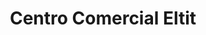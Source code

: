 ---
title: "Centro Comercial Eltit"
url: /villarrica/centro-comercial-eltit/
shop: centro comercial
---